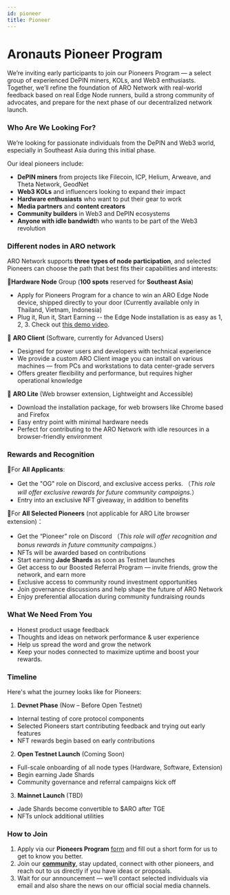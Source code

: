```yaml
---
id: pioneer
title: Pioneer
---
```


# Aronauts Pioneer Program

We’re inviting early participants to join our Pioneers Program — a select group of experienced DePIN miners, KOLs, and Web3 enthusiasts. Together, we’ll refine the foundation of ARO Network with real-world feedback based on real Edge Node runners, build a strong community of advocates, and prepare for the next phase of our decentralized network launch.

### Who Are We Looking For?​

We’re looking for passionate individuals from the DePIN and Web3 world, especially in Southeast Asia during this initial phase.

Our ideal pioneers include:

- **DePIN miners** from projects like Filecoin, ICP, Helium, Arweave, and Theta Network, GeodNet
- **Web3 KOLs** and influencers looking to expand their impact
- **Hardware enthusiasts** who want to put their gear to work
- **Media partners** and **content creators**
- **Community builders** in Web3 and DePIN ecosystems
- **Anyone with idle bandwidt**h who wants to be part of the Web3 revolution

### Different nodes in ARO network

ARO Network supports **three types of node participation**, and selected Pioneers can choose the path that best fits their capabilities and interests:

🔹**Hardware Node** Group (**100 spots** reserved for **Southeast Asia**)

- Apply for Pioneers Program for a chance to win an ARO Edge Node device, shipped directly to your door (Currently available only in Thailand, Vietnam, Indonesia)
- Plug it, Run it, Start Earning -- the Edge Node installation is as easy as 1, 2, 3. Check out [this demo video](https://youtu.be/YtjHVk2KA9w).

🔹 **ARO Client** (Software, currently for Advanced Users)

- Designed for power users and developers with technical experience
- We provide a custom ARO Client image you can install on various machines — from PCs and workstations to data center-grade servers
- Offers greater flexibility and performance, but requires higher operational knowledge

🔹 **ARO Lite** (Web browser extension, Lightweight and Accessible)
- Download the installation package, for web browsers like Chrome based and Firefox 
- Easy entry point with minimal hardware needs
- Perfect for contributing to the ARO Network with idle resources in a browser-friendly environment

### Rewards and Recognition

🔹For **All Applicants**:

- Get the "OG" role on Discord, and exclusive access perks. （*This role will offer exclusive rewards for future community campaigns.*）
- Entry into an exclusive NFT giveaway, in addition to benefits 

🔹For **All Selected Pioneers** (not applicable for ARO Lite browser extension)：

- Get the “Pioneer” role on Discord （*This role will offer recognition and bonus rewards in future community campaigns.*）
- NFTs will be awarded based on contributions
- Start earning **Jade Shards** as soon as Testnet launches
- Get access to our Boosted Referral Program — invite friends, grow the network, and earn more
- Exclusive access to community round investment opportunities
- Join governance discussions and help shape the future of ARO Network
- Enjoy preferential allocation during community fundraising rounds


### What We Need From You​
- Honest product usage feedback
- Thoughts and ideas on network performance & user experience
- Help us spread the word and grow the network
- Keep your nodes connected to maximize uptime and boost your rewards.

### Timeline
Here's what the journey looks like for Pioneers:

1. **Devnet Phase** (Now – Before Open Testnet)
 - Internal testing of core protocol components
 - Selected Pioneers start contributing feedback and trying out early features
 - NFT rewards begin based on early contributions

2. **Open Testnet Launch** (Coming Soon)
 - Full-scale onboarding of all node types (Hardware, Software, Extension)
 - Begin earning Jade Shards
 - Community governance and referral campaigns kick off

3. **Mainnet Launch** (TBD)
 - Jade Shards become convertible to $ARO after TGE
 - NFTs unlock additional utilities

### How to Join​
1. Apply via our **Pioneers Program** [form](https://enreach.fillout.com/Pioneers) and fill out a short form for us to get to know you better.
2. Join our [**community**](https://linktr.ee/AroNetwork), stay updated, connect with other pioneers, and reach out to us directly if you have ideas or proposals.
3. Wait for our announcement — we’ll contact selected individuals via email and also share the news on our official social media channels.






 


